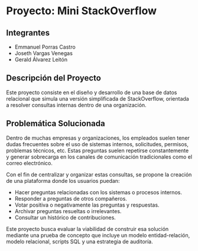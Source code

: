 # Proyecto: Mini StackOverflow

## Integrantes
- Emmanuel Porras Castro  
- Joseth Vargas Venegas  
- Gerald Álvarez Leitón

## Descripción del Proyecto

Este proyecto consiste en el diseño y desarrollo de una base de datos relacional que simula una versión simplificada de StackOverflow, orientada a resolver consultas internas dentro de una organización.

## Problemática Solucionada

Dentro de muchas empresas y organizaciones, los empleados suelen tener dudas frecuentes sobre el uso de sistemas internos, solicitudes, permisos, problemas técnicos, etc. Estas preguntas suelen repetirse constantemente y generar sobrecarga en los canales de comunicación tradicionales como el correo electrónico.

Con el fin de centralizar y organizar estas consultas, se propone la creación de una plataforma donde los usuarios puedan:
- Hacer preguntas relacionadas con los sistemas o procesos internos.
- Responder a preguntas de otros compañeros.
- Votar positiva o negativamente las preguntas y respuestas.
- Archivar preguntas resueltas o irrelevantes.
- Consultar un histórico de contribuciones.

Este proyecto busca evaluar la viabilidad de construir esa solución mediante una prueba de concepto que incluye un modelo entidad-relación, modelo relacional, scripts SQL y una estrategia de auditoría.



